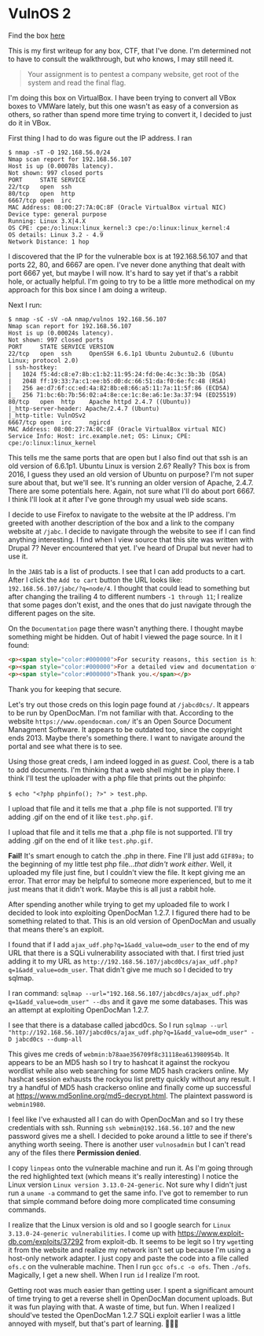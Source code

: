 # VulnOS 2

Find the box [here](http://www.vulnhub.com/entry/vulnos-2,147/)

This is my first writeup for any box, CTF, that I've done. I'm determined not to have to consult the walkthrough, but who knows, I may still need it. 

> Your assignment is to pentest a company website, get root of the system and read the final flag.


I'm doing this box on VirtualBox. I have been trying to convert all VBox boxes to VMWare lately, but this one wasn't as easy of a conversion as others, so rather than spend more time trying to convert it, I decided to just do it in VBox.

First thing I had to do was figure out the IP address. I ran

```
$ nmap -sT -O 192.168.56.0/24 
Nmap scan report for 192.168.56.107 
Host is up (0.00078s latency). 
Not shown: 997 closed ports 
PORT     STATE SERVICE 
22/tcp   open  ssh 
80/tcp   open  http 
6667/tcp open  irc 
MAC Address: 08:00:27:7A:0C:8F (Oracle VirtualBox virtual NIC) 
Device type: general purpose 
Running: Linux 3.X|4.X 
OS CPE: cpe:/o:linux:linux_kernel:3 cpe:/o:linux:linux_kernel:4 
OS details: Linux 3.2 - 4.9 
Network Distance: 1 hop 
```

I discovered that the IP for the vulnerable box is at 192.168.56.107 and that ports 22, 80, and 6667 are open. I've never done anything that dealt with port 6667 yet, but maybe I will now. It's hard to say yet if that's a rabbit hole, or actually helpful. I'm going to try to be a little more methodical on my approach for this box since I am doing a writeup.

Next I run:

```
$ nmap -sC -sV -oA nmap/vulnos 192.168.56.107
Nmap scan report for 192.168.56.107
Host is up (0.00024s latency).
Not shown: 997 closed ports
PORT     STATE SERVICE VERSION
22/tcp   open  ssh     OpenSSH 6.6.1p1 Ubuntu 2ubuntu2.6 (Ubuntu Linux; protocol 2.0)
| ssh-hostkey: 
|   1024 f5:4d:c8:e7:8b:c1:b2:11:95:24:fd:0e:4c:3c:3b:3b (DSA)
|   2048 ff:19:33:7a:c1:ee:b5:d0:dc:66:51:da:f0:6e:fc:48 (RSA)
|   256 ae:d7:6f:cc:ed:4a:82:8b:e8:66:a5:11:7a:11:5f:86 (ECDSA)
|_  256 71:bc:6b:7b:56:02:a4:8e:ce:1c:8e:a6:1e:3a:37:94 (ED25519)
80/tcp   open  http    Apache httpd 2.4.7 ((Ubuntu))
|_http-server-header: Apache/2.4.7 (Ubuntu)
|_http-title: VulnOSv2
6667/tcp open  irc     ngircd
MAC Address: 08:00:27:7A:0C:8F (Oracle VirtualBox virtual NIC)
Service Info: Host: irc.example.net; OS: Linux; CPE: cpe:/o:linux:linux_kernel
```

This tells me the same ports that are open but I also find out that ssh is an old version of 6.6.1p1. Ubuntu Linux is version 2.6? Really? This box is from 2016, I guess they used an old version of Ubuntu on purpose? I'm not super sure about that, but we'll see. It's running an older version of Apache, 2.4.7. There are some potentials here. Again, not sure what I'll do about port 6667. I think I'll look at it after I've gone through my usual web side scans.

I decide to use Firefox to navigate to the website at the IP address. I'm greeted with another description of the box and a link to the company website at ```/jabc```. I decide to navigate through the website to see if I can find anything interesting. I find when I view source that this site was written with Drupal 7? Never encountered that yet. I've heard of Drupal but never had to use it.

In the `JABS` tab is a list of products. I see that I can add products to a cart. After I click the `Add to cart` button the URL looks like: `192.168.56.107/jabc/?q=node/4`. I thought that could lead to something but after changing the trailing 4 to different numbers `-1 through 11`; I realize that some pages don't exist, and the ones that do just navigate through the different pages on the site.

On the `Documentation` page there wasn't anything there. I thought maybe something might be hidden. Out of habit I viewed the page source. In it I found:

```html
<p><span style="color:#000000">For security reasons, this section is hidden.</span></p>
<p><span style="color:#000000">For a detailed view and documentation of our products, please visit our documentation platform at /jabcd0cs/ on the server. Just login with guest/guest</span></p>
<p><span style="color:#000000">Thank you.</span></p>
```
Thank you for keeping that secure.

Let's try out those creds on this login page found at `/jabcd0cs/`. It appears to be run by OpenDocMan. I'm not familiar with that. According to the website `https://www.opendocman.com/` it's an Open Source Document Managment Software. It appears to be outdated too, since the copyright ends 2013. Maybe there's something there. I want to navigate around the portal and see what there is to see.

Using those great creds, I am indeed logged in as *guest*. Cool, there is a tab to add documents. I'm thinking that a web shell might be in play there. I think I'll test the uploader with a php file that prints out the phpinfo: 

`$ echo "<?php phpinfo(); ?>" > test.php`. 

I upload that file and it tells me that a .php file is not supported. I'll try adding .gif on the end of it like `test.php.gif`. 

I upload that file and it tells me that a .php file is not supported. I'll try adding .gif on the end of it like `test.php.gif`. 

**Fail!** It's smart enough to catch the .php in there. Fine I'll just add `GIF89a;` to the beginning of my little test php file...*that didn't work either*. Well, it uploaded my file just fine, but I couldn't view the file. It kept giving me an error. That error may be helpful to someone more experienced, but to me it just means that it didn't work. Maybe this is all just a rabbit hole.

After spending another while trying to get my uploaded file to work I decided to look into exploiting OpenDocMan 1.2.7. I figured there had to be something related to that. This is an old version of OpenDocMan and usually that means there's an exploit. 

I found that if I add `ajax_udf.php?q=1&add_value=odm_user` to the end of my URL that there is a SQLi vulnerability associated with that. I first tried just adding it to my URL as `http://192.168.56.107/jabcd0cs/ajax_udf.php?q=1&add_value=odm_user`. That didn't give me much so I decided to try sqlmap.

I ran command: `sqlmap --url="192.168.56.107/jabcd0cs/ajax_udf.php?q=1&add_value=odm_user" --dbs` 
and it gave me some databases. This was an attempt at exploiting OpenDocMan 1.2.7.

I see that there is a database called jabcd0cs. So I run `sqlmap --url "http://192.168.56.107/jabcd0cs/ajax_udf.php?q=1&add_value=odm_user" -D jabcd0cs --dump-all`

This gives me creds of `webmin:b78aae356709f8c31118ea613980954b`. It appears to be an MD5 hash so I try to hashcat it against the rockyou wordlist while also web searching for some MD5 hash crackers online. My hashcat session exhausts the rockyou list pretty quickly without any result. I try a handful of MD5 hash crackerso online and finally come up successful at https://www.md5online.org/md5-decrypt.html. The plaintext password is `webmin1980`.

I feel like I've exhausted all I can do with OpenDocMan and so I try these credentials with ssh. Running `ssh webmin@192.168.56.107` and the new password gives me a shell. I decided to poke around a little to see if there's anything worth seeing. There is another user `vulnosadmin` but I can't read any of the files there **Permission denied**.

I copy `linpeas` onto the vulnerable machine and run it. As I'm going through the red highlighted text (which means it's really interesting) I notice the Linux version `Linux version 3.13.0-24-generic`. Not sure why I didn't just run a `uname -a` command to get the same info. I've got to remember to run that simple command before doing more complicated time consuming commands. 

I realize that the Linux version is old and so I google search for `Linux 3.13.0-24-generic vulnerabilities`. I come up with https://www.exploit-db.com/exploits/37292 from exploit-db. It seems to be legit so I try `wget`ting it from the website and realize my network isn't set up because I'm using a host-only network adapter. I just copy and paste the code into a file called `ofs.c` on the vulnerable machine. Then I run `gcc ofs.c -o ofs`. Then `./ofs`. Magically, I get a new shell. When I run `id` I realize I'm root.

Getting root was much easier than getting user. I spent a significant amount of time trying to get a reverse shell in OpenDocMan document uploads. But it was fun playing with that. A waste of time, but fun. When I realized I should've tested the OpenDocMan 1.2.7 SQLi exploit earlier I was a little annoyed with myself, but that's part of learning. 👨🏻‍💻	
